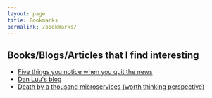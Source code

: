 ```yaml
---
layout: page
title: Bookmarks
permalink: /bookmarks/
---
```

## Books/Blogs/Articles that I find interesting
* [Five things you notice when you quit the news](https://www.raptitude.com/2016/12/five-things-you-notice-when-you-quit-the-news/)
* [Dan Luu's blog](https://www.danluu.com)
* [Death by a thousand microservices (worth thinking perspective)](https://renegadeotter.com/2023/09/10/death-by-a-thousand-microservices.html)